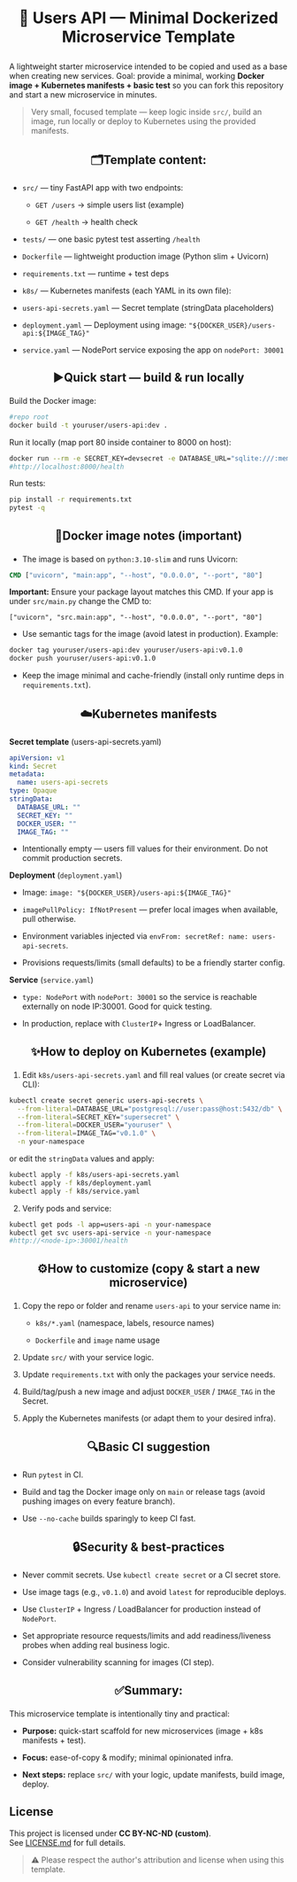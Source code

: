 <h1 align ="center">

🐳 Users API — Minimal Dockerized Microservice Template

</h1>

A lightweight starter microservice intended to be copied and used as a base when creating new services.
Goal: provide a minimal, working **Docker image + Kubernetes manifests + basic test** so you can fork this repository and start a new microservice in minutes.

> Very small, focused template — keep logic inside `src/`, build an image, run locally or deploy to Kubernetes using the provided manifests.

<h2 align="center">

🗂️Template content:

</h2>

* `src/` — tiny FastAPI app with two endpoints:

    * `GET /users` → simple users list (example)

    * `GET /health` → health check

* `tests/` — one basic pytest test asserting `/health`

* `Dockerfile` — lightweight production image (Python slim + Uvicorn)

* `requirements.txt` — runtime + test deps

* `k8s/` — Kubernetes manifests (each YAML in its own file):

* `users-api-secrets.yaml` — Secret template (stringData placeholders)

* `deployment.yaml` — Deployment using image: `"${DOCKER_USER}/users-api:${IMAGE_TAG}"`

* `service.yaml` — NodePort service exposing the app on `nodePort: 30001`

<h2 align="center">

▶️Quick start — build & run locally

</h2>

Build the Docker image:

```bash
#repo root
docker build -t youruser/users-api:dev .
```
Run it locally (map port 80 inside container to 8000 on host):

```bash
docker run --rm -e SECRET_KEY=devsecret -e DATABASE_URL="sqlite:///:memory:" -p 8000:80 youruser/users-api:dev
#http://localhost:8000/health
```
Run tests:

```bash
pip install -r requirements.txt
pytest -q
```
<h2 align="center">

🐳Docker image notes (important)

</h2>

* The image is based on `python:3.10-slim` and runs Uvicorn:

```dockerfile
CMD ["uvicorn", "main:app", "--host", "0.0.0.0", "--port", "80"]
```

**Important:** Ensure your package layout matches this CMD. If your app is under `src/main.py` change the CMD to:

```text
["uvicorn", "src.main:app", "--host", "0.0.0.0", "--port", "80"]
```

* Use semantic tags for the image (avoid latest in production). Example:

```bash
docker tag youruser/users-api:dev youruser/users-api:v0.1.0
docker push youruser/users-api:v0.1.0
```
* Keep the image minimal and cache-friendly (install only runtime deps in `requirements.txt`).

<h2 align="center">

☁️Kubernetes manifests

</h2>

**Secret template** (users-api-secrets.yaml)

```yaml
apiVersion: v1
kind: Secret
metadata:
  name: users-api-secrets
type: Opaque
stringData:
  DATABASE_URL: ""
  SECRET_KEY: ""
  DOCKER_USER: ""
  IMAGE_TAG: ""
```
* Intentionally empty — users fill values for their environment. Do not commit production secrets.

**Deployment** (`deployment.yaml`)

* Image: `image: "${DOCKER_USER}/users-api:${IMAGE_TAG}"`

* `imagePullPolicy: IfNotPresent` — prefer local images when available, pull otherwise.

* Environment variables injected via `envFrom: secretRef: name: users-api-secrets`.

* Provisions requests/limits (small defaults) to be a friendly starter config.

**Service** (`service.yaml`)

* `type: NodePort` with `nodePort: 30001` so the service is reachable externally on node IP:30001. Good for quick testing.

* In production, replace with `ClusterIP`+ Ingress or LoadBalancer.

<h2 align="center">

✨How to deploy on Kubernetes (example)

</h2>

1. Edit `k8s/users-api-secrets.yaml` and fill real values (or create secret via CLI):

```bash
kubectl create secret generic users-api-secrets \
  --from-literal=DATABASE_URL="postgresql://user:pass@host:5432/db" \
  --from-literal=SECRET_KEY="supersecret" \
  --from-literal=DOCKER_USER="youruser" \
  --from-literal=IMAGE_TAG="v0.1.0" \
  -n your-namespace
```
or edit the `stringData` values and apply:

```bash
kubectl apply -f k8s/users-api-secrets.yaml
kubectl apply -f k8s/deployment.yaml
kubectl apply -f k8s/service.yaml
```

2. Verify pods and service:

```bash
kubectl get pods -l app=users-api -n your-namespace
kubectl get svc users-api-service -n your-namespace
#http://<node-ip>:30001/health
```

<h2 align="center">

⚙️How to customize (copy & start a new microservice)

</h2>

1. Copy the repo or folder and rename `users-api` to your service name in:

    * `k8s/*.yaml` (namespace, labels, resource names)

    * `Dockerfile` and `image` name usage

2. Update `src/` with your service logic.

3. Update `requirements.txt` with only the packages your service needs.

4. Build/tag/push a new image and adjust `DOCKER_USER` / `IMAGE_TAG` in the Secret.

5. Apply the Kubernetes manifests (or adapt them to your desired infra).

<h2 align="center">

🔍Basic CI suggestion

</h2>

* Run `pytest` in CI.

* Build and tag the Docker image only on `main` or release tags (avoid pushing images on every feature branch).

* Use `--no-cache` builds sparingly to keep CI fast.

<h2 align="center">

🔒Security & best-practices

</h2>

* Never commit secrets. Use `kubectl create secret` or a CI secret store.

* Use image tags (e.g., `v0.1.0`) and avoid `latest` for reproducible deploys.

* Use `ClusterIP` + Ingress / LoadBalancer for production instead of `NodePort`.

* Set appropriate resource requests/limits and add readiness/liveness probes when adding real business logic.

* Consider vulnerability scanning for images (CI step).

<h2 align="center">

✅Summary:

</h2>

This microservice template is intentionally tiny and practical:

* **Purpose:** quick-start scaffold for new microservices (image + k8s manifests + test).

* **Focus:** ease-of-copy & modify; minimal opinionated infra.

* **Next steps:** replace `src/` with your logic, update manifests, build image, deploy.

## License

This project is licensed under **CC BY-NC-ND (custom)**.  
See [LICENSE.md](./LICENSE.md) for full details.

> ⚠️ Please respect the author's attribution and license when using this template.